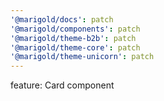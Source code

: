 ```yaml
---
'@marigold/docs': patch
'@marigold/components': patch
'@marigold/theme-b2b': patch
'@marigold/theme-core': patch
'@marigold/theme-unicorn': patch
---
```


feature: Card component
